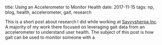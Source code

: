 title: Using an Accelerometer to Monitor Health
date: 2017-11-15
tags: np, blog, health, accelerometer, gait, research

This is a short post about research I did while working at [Savvysherpa
Inc](http://savvysherpa.com). A majority of my work there focused on leveraging
gait data from an accelerometer to understand user health. The subject of this
post is how gait can be used to monitor someone with a 
